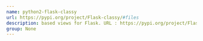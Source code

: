 ```yaml
---
name: python2-flask-classy
url: https://pypi.org/project/Flask-classy/#files
description: based views for Flask. URL : https://pypi.org/project/Flask-classy/#files Groups : None
group: None
---
```

